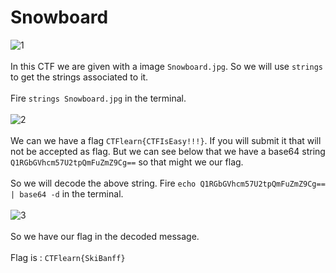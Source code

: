 # Snowboard
![1](https://user-images.githubusercontent.com/56958135/103756055-d101a700-5034-11eb-9762-cc29ae939526.png)
<br><br>
In this CTF we are given with a image `Snowboard.jpg`. So we will use `strings` to get the strings associated to it.
<br><br>
Fire `strings Snowboard.jpg` in the terminal.
<br><br>
![2](https://user-images.githubusercontent.com/56958135/103756060-d232d400-5034-11eb-9a73-bf58482bae3f.png)
<br><br>
We can we have a flag `CTFlearn{CTFIsEasy!!!}`. If you will submit it that will not be accepted as flag.
But we can see below that we have a base64 string `Q1RGbGVhcm57U2tpQmFuZmZ9Cg==` so that might we our flag.
<br><br>
So we will decode the above string. Fire `echo Q1RGbGVhcm57U2tpQmFuZmZ9Cg== | base64 -d` in the terminal.
<br><br>
![3](https://user-images.githubusercontent.com/56958135/103756062-d2cb6a80-5034-11eb-8f3b-3adc44295f4a.png)
<br><br>
So we have our flag in the decoded message.
<br><br>
Flag is : `CTFlearn{SkiBanff}`
